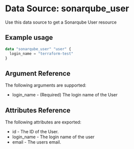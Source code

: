 # Data Source: sonarqube_user

Use this data source to get a Sonarqube User resource

## Example usage

```terraform
data "sonarqube_user" "user" {
  login_name = "terraform-test"
}
```


## Argument Reference

The following arguments are supported:

- login_name - (Required) The login name of the User

## Attributes Reference

The following attributes are exported:

- id - The ID of the User.
- login_name - The login name of the user
- email - The users email.
